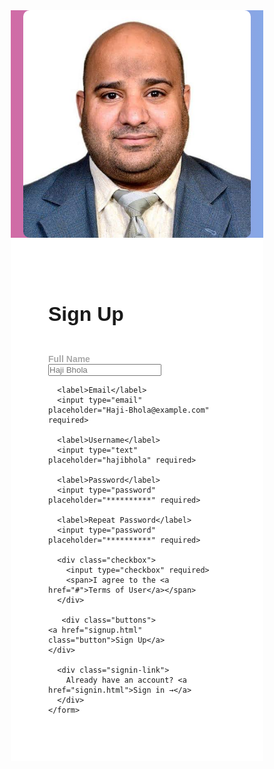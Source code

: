 
<html lang="en">
<head>
  <meta charset="UTF-8">
  <title>Sign Up</title>
  <style>
    * {
      margin: 0;
      padding: 0;
      box-sizing: border-box;
      font-family: 'Arial', sans-serif;
    }

    body {
      display: flex;
      height: 100vh;
    }

    .left {
      flex: 1;
      background: linear-gradient(to right, #d16ba5, #86a8e7);
      display: flex;
      justify-content: center;
      align-items: center;
      color: white;
    }

    .left img {
      max-width: 90%;
      border-radius: 10px;
    }

    .right {
      flex: 1;
      padding: 60px;
       background: #fff;
      display: flex;
      flex-direction: column;
      justify-content: center;
    }
      .form-container {
      max-width: 400px;
      margin: auto;
    }

    h2 {
      margin-bottom: 30px;
      font-size: 32px;
    }

    label {
       color: darkgrey;
        display: block;
      margin-top: 15px;
      font-weight: bold;
    }

    input[type="text"],
    input[type="email"],
    input[type="password"] {
       border-top: 0px;
      border-left: 0px;
      border-right: 0px;
      border-bottom: 1px solid linear-gradient(to right, #d16ba5, #86a8e7);
      width: 100%;
      padding: 12px;
      margin-top: 5px;
      border: 1px solid #ccc;
      border-radius: 5px;
      background: transparent;
    }
     input:hover {
      color: #b3708f ;
      }
      input:focus {
        border-bottom: 2px solid linear-gradient (to right, #d16ba5, #86a8e7);
      outline: none;
    }

    .checkbox {
      margin-top: 20px;
      display: flex;
      align-items: center;
    }

    .checkbox input {
      margin-right: 10px;
      accent-color: #b3708f;
    }

  .button {
  background: linear-gradient(to right, #d16ba5, #86a8e7);
  color: white;
  border: none;
  padding: 12px 20px;
  border-radius: 25px;
  cursor: pointer;
  font-size: 16px;
  display: block;
  text-align: center;
  text-decoration: none;
  width: 100%;
}
.button:hover {
  color: #572a45;
}
    .signin-link {
      margin-top: 15px;
    }

    .signin-link a {
      color: #666;
      text-decoration: none;
    }
  </style>
</head>
<body>
  <div class="left">
    <!-- Image side -->
    <img src="IMG_0563.jpeg" alt="User">
  </div>
  <div class="right">
    <h2>Sign Up</h2>
    <form>
      <label>Full Name</label>
      <input type="text" placeholder="Haji Bhola" required>

      <label>Email</label>
      <input type="email" placeholder="Haji-Bhola@example.com" required>

      <label>Username</label>
      <input type="text" placeholder="hajibhola" required>

      <label>Password</label>
      <input type="password" placeholder="**********" required>

      <label>Repeat Password</label>
      <input type="password" placeholder="**********" required>

      <div class="checkbox">
        <input type="checkbox" required>
        <span>I agree to the <a href="#">Terms of User</a></span>
      </div>

       <div class="buttons">
    <a href="signup.html" class="button">Sign Up</a>
    </div>

      <div class="signin-link">
        Already have an account? <a href="signin.html">Sign in →</a>
      </div>
    </form>
  </div>
</body>
</html>